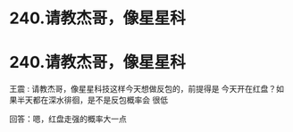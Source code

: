 # 240.请教杰哥，像星星科

# 240.请教杰哥，像星星科

王震 : 请教杰哥，像星星科技这样今天想做反包的，前提得是 今天开在红盘？如果半天都在深水徘徊，是不是反包概率会 很低

回答：嗯，红盘走强的概率大一点